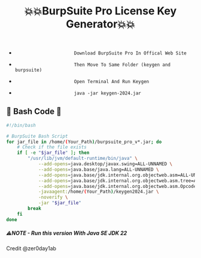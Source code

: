 # <div align="center"> 💥💥BurpSuite Pro License Key Generator💥💥 
</br>
</div>

-                           Download BurpSuite Pro In Offical Web Site 
-                           Then Move To Same Folder (keygen and burpsuite)
-                           Open Terminal And Run Keygen
-                           java -jar keygen-2024.jar
## 👀 Bash Code 👀    
```bash
#!/bin/bash

# BurpSuite Bash Script
for jar_file in /home/(Your_Path)/burpsuite_pro_v*.jar; do
    # Check if the file exists
    if [ -e "$jar_file" ]; then
        "/usr/lib/jvm/default-runtime/bin/java" \
            --add-opens=java.desktop/javax.swing=ALL-UNNAMED \
            --add-opens=java.base/java.lang=ALL-UNNAMED \
            --add-opens=java.base/jdk.internal.org.objectweb.asm=ALL-UNNAMED \
            --add-opens=java.base/jdk.internal.org.objectweb.asm.tree=ALL-UNNAMED \
            --add-opens=java.base/jdk.internal.org.objectweb.asm.Opcodes=ALL-UNNAMED \
            -javaagent:/home/(Your_Path)/keygen2024.jar \
            -noverify \
            -jar "$jar_file"
        break
    fi
done
```
##### ⚠️NOTE - Run this version With Java SE JDK 22
Credit @zer0day1ab
